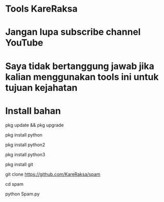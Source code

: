 # Tools KareRaksa
# Jangan lupa subscribe channel YouTube
# Saya tidak bertanggung jawab jika kalian menggunakan tools ini untuk tujuan kejahatan 

# Install bahan 
pkg update && pkg upgrade

pkg install python

pkg install python2

pkg install python3

pkg install git

git clone https://github.com/KareRaksa/spam

cd spam

python Spam.py
                                                                                                                                                                                                                                                                                                                                                                                                                                                                                                                                                                                                       